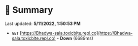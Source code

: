 # 📖 Summary
Last updated: **5/11/2022, 1:50:53 PM**

- `GET` [https://Bhadwa-sala.toxicblte.repl.co](https://Bhadwa-sala.toxicblte.repl.co) - **Down** (6689ms)
